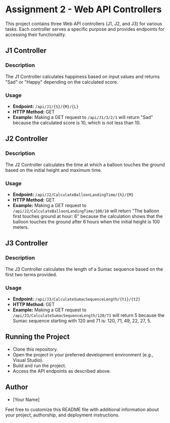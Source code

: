 # Assignment 2 - Web API Controllers

This project contains three Web API controllers (J1, J2, and J3) for various tasks. Each controller serves a specific purpose and provides endpoints for accessing their functionality.

## J1 Controller

### Description

The J1 Controller calculates happiness based on input values and returns "Sad" or "Happy" depending on the calculated score.

### Usage

- **Endpoint:** `/api/J1/{S}/{M}/{L}`
- **HTTP Method:** GET
- **Example:** Making a GET request to `/api/J1/3/2/1` will return "Sad" because the calculated score is 10, which is not less than 10.

## J2 Controller

### Description

The J2 Controller calculates the time at which a balloon touches the ground based on the initial height and maximum time.

### Usage

- **Endpoint:** `/api/J2/CalculateBalloonLandingTime/{h}/{M}`
- **HTTP Method:** GET
- **Example:** Making a GET request to `/api/J2/CalculateBalloonLandingTime/100/10` will return "The balloon first touches ground at hour: 6" because the calculation shows that the balloon touches the ground after 6 hours when the initial height is 100 meters.

## J3 Controller

### Description

The J3 Controller calculates the length of a Sumac sequence based on the first two terms provided.

### Usage

- **Endpoint:** `/api/J3/CalculateSumacSequenceLength/{t1}/{t2}`
- **HTTP Method:** GET
- **Example:** Making a GET request to `/api/J3/CalculateSumacSequenceLength/120/71` will return 5 because the Sumac sequence starting with 120 and 71 is: 120, 71, 49, 22, 27, 5.

## Running the Project

- Clone this repository.
- Open the project in your preferred development environment (e.g., Visual Studio).
- Build and run the project.
- Access the API endpoints as described above.

## Author

- [Your Name]

Feel free to customize this README file with additional information about your project, authorship, and deployment instructions.
